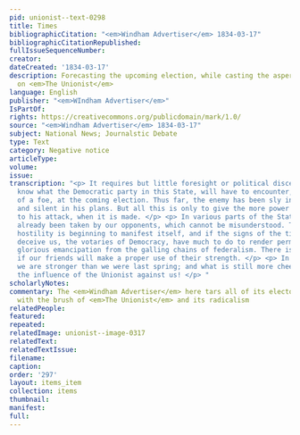 ```yaml
---
pid: unionist--text-0298
title: Times
bibliographicCitation: "<em>Windham Advertiser</em> 1834-03-17"
bibliographicCitationRepublished: 
fullIssueSequenceNumber: 
creator: 
dateCreated: '1834-03-17'
description: Forecasting the upcoming election, while casting the aspersion of radicalism
  on <em>The Unionist</em>
language: English
publisher: "<em>WIndham Advertiser</em>"
IsPartOf: 
rights: https://creativecommons.org/publicdomain/mark/1.0/
source: "<em>Windham Advertiser</em> 1834-03-17"
subject: National News; Journalstic Debate
type: Text
category: Negative notice
articleType: 
volume: 
issue: 
transcription: "<p> It requires but little foresight or political discernment, to
  know what the Democratic party in this State, will have to encounter, in the shape
  of a foe, at the coming election. Thus far, the enemy has been sly in his movements,
  and silent in his plans. But all this is only to give the more power and effect
  to his attack, when it is made. </p> <p> In various parts of the State, steps have
  already been taken by our opponents, which cannot be misunderstood. The spirit of
  hostility is beginning to manifest itself, and if the signs of the times do not
  deceive us, the votaries of Democracy, have much to do to render permanent their
  glorious emancipation from the galling chains of federalism. There is no danger,
  if our friends will make a proper use of their strength. </p> <p> In this county,
  we are stronger than we were last spring; and what is still more cheering, we have
  the influence of the Unionist against us! </p> "
scholarlyNotes: 
commentary: The <em>Windham Advertiser</em> here tars all of its electoral opponents
  with the brush of <em>The Unionist</em> and its radicalism
relatedPeople: 
featured: 
repeated: 
relatedImage: unionist--image-0317
relatedText: 
relatedTextIssue: 
filename: 
caption: 
order: '297'
layout: items_item
collection: items
thumbnail: 
manifest: 
full: 
---
```

